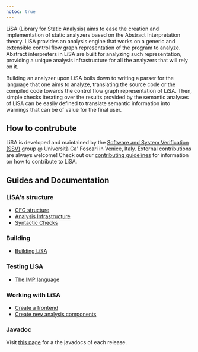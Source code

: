 ```yaml
---
notoc: true
---
```


LiSA (Library for Static Analysis) aims to ease the creation and implementation of static analyzers based on the Abstract Interpretation theory.
LiSA provides an analysis engine that works on a generic and extensible control flow graph representation of the program to analyze. Abstract interpreters in LiSA are built 
for analyzing such representation, providing a unique analysis infrastructure for all the analyzers that will rely on it.

Building an analyzer upon LiSA boils down to writing a parser for the language that one aims to analyze, translating the source code or the compiled code towards 
the control flow graph representation of LiSA. Then, simple checks iterating over the results provided by the semantic analyses of LiSA can be easily defined to translate 
semantic information into warnings that can be of value for the final user. 

## How to contrubute

LiSA is developed and maintained by the [Software and System Verification (SSV)](https://ssv.dais.unive.it/) group @ Università Ca' Foscari in Venice, Italy. External contributions are always welcome! Check out our [contributing guidelines](https://github.com/UniVE-SSV/lisa/blob/master/CONTRIBUTING.md) for information on how to contribute to LiSA.

## Guides and Documentation

### LiSA's structure

* [CFG structure](structure/cfg.md)
* [Analysis Infrastructure](structure/analysis-infrastructure.md)
* [Syntactic Checks](structure/syntactic-checks.md)

### Building

* [Building LiSA](building-lisa.md)

### Testing LiSA

* [The IMP language](imp.md)
  
### Working with LiSA
    
* [Create a frontend](working/frontends.md)
* [Create new analysis components](working/analyses.md)

### Javadoc

Visit [this page](javadoc/index.md) for a the javadocs of each release.
